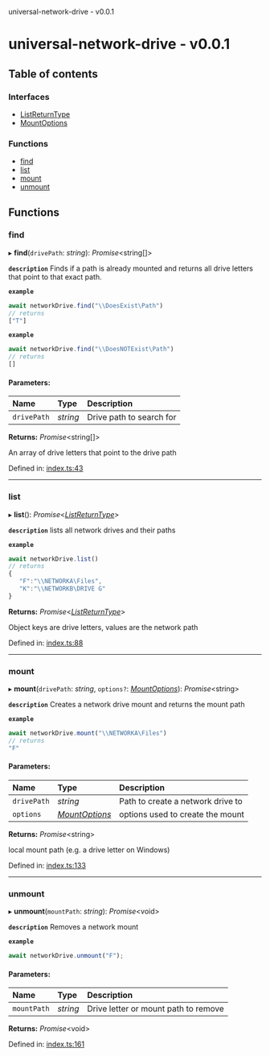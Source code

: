 universal-network-drive - v0.0.1

# universal-network-drive - v0.0.1

## Table of contents

### Interfaces

- [ListReturnType](interfaces/listreturntype.md)
- [MountOptions](interfaces/mountoptions.md)

### Functions

- [find](README.md#find)
- [list](README.md#list)
- [mount](README.md#mount)
- [unmount](README.md#unmount)

## Functions

### find

▸ **find**(`drivePath`: *string*): *Promise*<string[]\>

**`description`** Finds if a path is already mounted and returns all drive letters that point to that exact path.

**`example`** 
```typescript
await networkDrive.find("\\DoesExist\Path")
// returns
["T"]
```

**`example`** 
```typescript
await networkDrive.find("\\DoesNOTExist\Path")
// returns
[]
```

#### Parameters:

Name | Type | Description |
:------ | :------ | :------ |
`drivePath` | *string* | Drive path to search for   |

**Returns:** *Promise*<string[]\>

An array of drive letters that point to the drive path

Defined in: [index.ts:43](https://github.com/larrybahr/universal-network-drive/blob/560dabe/src/index.ts#L43)

___

### list

▸ **list**(): *Promise*<[*ListReturnType*](interfaces/listreturntype.md)\>

**`description`** lists all network drives and their paths

**`example`** 
```typescript
await networkDrive.list()
// returns
{
   "F":"\\NETWORKA\Files",
   "K":"\\NETWORKB\DRIVE G"
}
```

**Returns:** *Promise*<[*ListReturnType*](interfaces/listreturntype.md)\>

Object keys are drive letters, values are the network path

Defined in: [index.ts:88](https://github.com/larrybahr/universal-network-drive/blob/560dabe/src/index.ts#L88)

___

### mount

▸ **mount**(`drivePath`: *string*, `options?`: [*MountOptions*](interfaces/mountoptions.md)): *Promise*<string\>

**`description`** Creates a network drive mount and returns the mount path

**`example`** 
```typescript
await networkDrive.mount("\\NETWORKA\Files")
// returns
"F"
```

#### Parameters:

Name | Type | Description |
:------ | :------ | :------ |
`drivePath` | *string* | Path to create a network drive to   |
`options` | [*MountOptions*](interfaces/mountoptions.md) | options used to create the mount   |

**Returns:** *Promise*<string\>

local mount path (e.g. a drive letter on Windows)

Defined in: [index.ts:133](https://github.com/larrybahr/universal-network-drive/blob/560dabe/src/index.ts#L133)

___

### unmount

▸ **unmount**(`mountPath`: *string*): *Promise*<void\>

**`description`** Removes a network mount

**`example`** 
```typescript
await networkDrive.unmount("F");
```

#### Parameters:

Name | Type | Description |
:------ | :------ | :------ |
`mountPath` | *string* | Drive letter or mount path to remove   |

**Returns:** *Promise*<void\>

Defined in: [index.ts:161](https://github.com/larrybahr/universal-network-drive/blob/560dabe/src/index.ts#L161)

